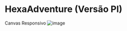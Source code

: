 # HexaAdventure (Versão PI)

Canvas Responsivo
![image](https://user-images.githubusercontent.com/26468934/139102751-a7a04352-6729-4716-ad2d-fb15fa281c72.png)
